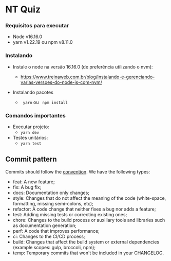 # NT Quiz

### Requisitos para executar

- Node v16.16.0
- yarn v1.22.19 ou npm v8.11.0

### Instalando

- Instale o node na versão 16.16.0 (de preferência utilizando o nvm):

  - https://www.treinaweb.com.br/blog/instalando-e-gerenciando-varias-versoes-do-node-js-com-nvm/

- Instalando pacotes
  - ` yarn` ou ` npm install`

### Comandos importantes

- Executar projeto:
  - `yarn dev`
- Testes unitários:
  - `yarn test`

## Commit pattern

Commits should follow the [convention](https://conventionalcommits.org/).
We have the following types:

- feat: A new feature;
- fix: A bug fix;
- docs: Documentation only changes;
- style: Changes that do not affect the meaning of the code (white-space, formatting, missing semi-colons, etc);
- refactor: A code change that neither fixes a bug nor adds a feature;
- test: Adding missing tests or correcting existing ones;
- chore: Changes to the build process or auxiliary tools and libraries such as documentation generation;
- perf: A code that improves performance;
- ci: Changes to the CI/CD process;
- build: Changes that affect the build system or external dependencies (example scopes: gulp, broccoli, npm);
- temp: Temporary commits that won't be included in your CHANGELOG.
